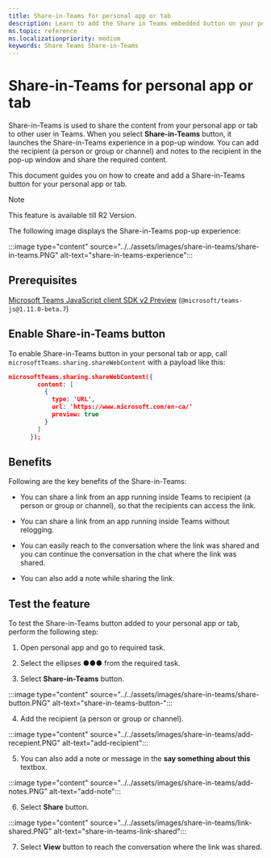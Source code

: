 ```yaml
---
title: Share-in-Teams for personal app or tab
description: Learn to add the Share in Teams embedded button on your personal app or tab
ms.topic: reference
ms.localizationpriority: medium
keywords: Share Teams Share-in-Teams
---
```

# Share-in-Teams for personal app or tab

Share-in-Teams is used to share the content from your personal app or tab to other user in Teams. When you select **Share-in-Teams** button, it launches the Share-in-Teams experience in a pop-up window. You can add the recipient (a person or group or channel) and notes to the recipient in the pop-up window and share the required content.

This document guides you on how to create and add a Share-in-Teams button for your personal app or tab.

> [!NOTE]
> This feature is available till R2 Version.

The following image displays the Share-in-Teams pop-up experience:

:::image type="content" source="../../assets/images/share-in-teams/share-in-teams.PNG" alt-text="share-in-teams-experience":::

## Prerequisites

[Microsoft Teams JavaScript client SDK v2 Preview](/javascript/api/overview/msteams-client?view=msteams-client-js-beta&preserve-view=true) (`@microsoft/teams-js@1.11.0-beta.7`)

## Enable Share-in-Teams button

To enable Share-in-Teams button in your personal tab or app,
call `microsoftTeams.sharing.shareWebContent` with a payload like this:

```json
microsoftTeams.sharing.shareWebContent({
        content: [
          {
            type: 'URL',
            url: 'https://www.microsoft.com/en-ca/'
            preview: true
          }
        ]
      });
```

## Benefits

Following are the key benefits of the Share-in-Teams:

* You can share a link from an app running inside Teams to recipient (a person or group or channel), so that the recipients can access the link.

* You can share a link from an app running inside Teams without relogging.

* You can easily reach to the conversation where the link was shared and you can continue the conversation in the chat where the link was shared.

* You can also add a note while sharing the link.

## Test the feature

To test the Share-in-Teams button added to your personal app or tab, perform the following step:

1. Open personal app and go to required task.

2. Select the ellipses &#x25CF;&#x25CF;&#x25CF; from the required task.

1. Select **Share-in-Teams** button.

:::image type="content" source="../../assets/images/share-in-teams/share-button.PNG" alt-text="share-in-teams-button-":::

4. Add the recipient (a person or group or channel).

:::image type="content" source="../../assets/images/share-in-teams/add-recepient.PNG" alt-text="add-recipient":::

5. You can also add a note or message in the **say something about this** textbox.

:::image type="content" source="../../assets/images/share-in-teams/add-notes.PNG" alt-text="add-note":::

6. Select **Share** button.

:::image type="content" source="../../assets/images/share-in-teams/link-shared.PNG" alt-text="share-in-teams-link-shared":::

7. Select **View** button to reach the conversation where the link was shared.
